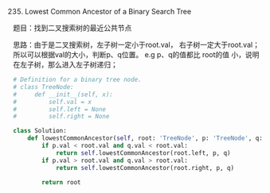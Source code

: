 235. Lowest Common Ancestor of a Binary Search Tree

题目：找到二叉搜索树的最近公共节点

思路：由于是二叉搜索树，左子树一定小于root.val， 右子树一定大于root.val；  
所以可以根据val的大小，判断p、q位置。 e.g p、q的值都比 root的值 小，说明在左子树，那么进入左子树递归；

```python
# Definition for a binary tree node.
# class TreeNode:
#     def __init__(self, x):
#         self.val = x
#         self.left = None
#         self.right = None

class Solution:
    def lowestCommonAncestor(self, root: 'TreeNode', p: 'TreeNode', q: 'TreeNode') -> 'TreeNode':
        if p.val < root.val and q.val < root.val:
            return self.lowestCommonAncestor(root.left, p, q)
        if p.val > root.val and q.val > root.val:
            return self.lowestCommonAncestor(root.right, p, q)
        
        return root
```
